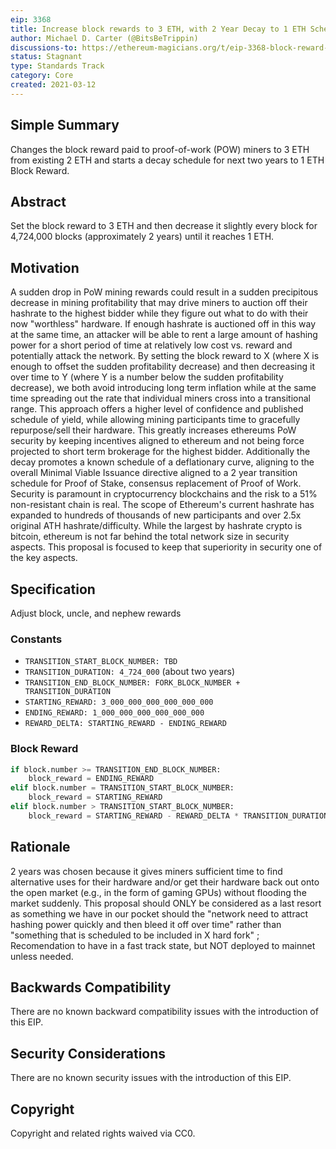 ```yaml
---
eip: 3368
title: Increase block rewards to 3 ETH, with 2 Year Decay to 1 ETH Scheduled
author: Michael D. Carter (@BitsBeTrippin)
discussions-to: https://ethereum-magicians.org/t/eip-3368-block-reward-increase-w-decay-for-next-two-years/5550
status: Stagnant
type: Standards Track
category: Core
created: 2021-03-12
---
```


## Simple Summary
Changes the block reward paid to proof-of-work (POW) miners to 3 ETH from existing 2 ETH and starts a decay schedule for next two years to 1 ETH Block Reward.

## Abstract
Set the block reward to 3 ETH and then decrease it slightly every block for 4,724,000 blocks (approximately 2 years) until it reaches 1 ETH.

## Motivation
A sudden drop in PoW mining rewards could result in a sudden precipitous decrease in mining profitability that may drive miners to auction off their hashrate to the highest bidder while they figure out what to do with their now "worthless" hardware. If enough hashrate is auctioned off in this way at the same time, an attacker will be able to rent a large amount of hashing power for a short period of time at relatively low cost vs. reward and potentially attack the network. By setting the block reward to X (where X is enough to offset the sudden profitability decrease) and then decreasing it over time to Y (where Y is a number below the sudden profitability decrease), we both avoid introducing long term inflation while at the same time spreading out the rate that individual miners cross into a transitional range. This approach offers a higher level of confidence and published schedule of yield, while allowing mining participants time to gracefully repurpose/sell their hardware. This greatly increases ethereums PoW security by keeping incentives aligned to ethereum and not being force projected to short term brokerage for the highest bidder. Additionally the decay promotes a known schedule of a deflationary curve, aligning to the overall Minimal Viable Issuance directive aligned to a 2 year transition schedule for Proof of Stake, consensus replacement of Proof of Work. Security is paramount in cryptocurrency blockchains and the risk to a 51% non-resistant chain is real. The scope of Ethereum's current hashrate has expanded to hundreds of thousands of new participants and over 2.5x original ATH hashrate/difficulty. While the largest by hashrate crypto is bitcoin, ethereum is not far behind the total network size in security aspects. This proposal is focused to keep that superiority in security one of the key aspects.

## Specification
Adjust block, uncle, and nephew rewards
### Constants
* `TRANSITION_START_BLOCK_NUMBER: TBD`
* `TRANSITION_DURATION: 4_724_000` (about two years)
* `TRANSITION_END_BLOCK_NUMBER: FORK_BLOCK_NUMBER + TRANSITION_DURATION`
* `STARTING_REWARD: 3_000_000_000_000_000_000`
* `ENDING_REWARD: 1_000_000_000_000_000_000`
* `REWARD_DELTA: STARTING_REWARD - ENDING_REWARD`
### Block Reward
```py
if block.number >= TRANSITION_END_BLOCK_NUMBER:
    block_reward = ENDING_REWARD
elif block.number = TRANSITION_START_BLOCK_NUMBER:
    block_reward = STARTING_REWARD
elif block.number > TRANSITION_START_BLOCK_NUMBER:
    block_reward = STARTING_REWARD - REWARD_DELTA * TRANSITION_DURATION / (block.number - TRANSITION_START_BLOCK_NUMBER)
```

## Rationale
2 years was chosen because it gives miners sufficient time to find alternative uses for their hardware and/or get their hardware back out onto the open market (e.g., in the form of gaming GPUs) without flooding the market suddenly. This proposal should ONLY be considered as a last resort as something we have in our pocket should the "network need to attract hashing power quickly and then bleed it off over time" rather than "something that is scheduled to be included in X hard fork" ; Recomendation to have in a fast track state, but NOT deployed to mainnet unless needed.

## Backwards Compatibility
There are no known backward compatibility issues with the introduction of this EIP.

## Security Considerations
There are no known security issues with the introduction of this EIP.

## Copyright
Copyright and related rights waived via CC0.
